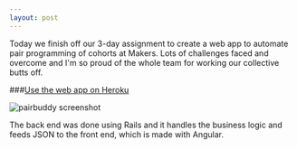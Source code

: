 ```yaml
---
layout: post
---
```

Today we finish off our 3-day assignment to create a web app to automate pair programming of cohorts at Makers.  Lots of challenges faced and overcome and I'm so proud of the whole team for working our collective butts off.

###[Use the web app on Heroku](http://makermix-woof.herokuapp.com)

![pairbuddy screenshot]({{site.baseurl}}/images/week9_makermix.png)

<!--more-->

The back end was done using Rails and it handles the business logic and feeds JSON to the front end, which is made with Angular.
